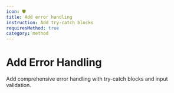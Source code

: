 ```yaml
---
icon: 🛡️
title: Add error handling
instruction: Add try-catch blocks
requiresMethod: true
category: method
---
```


# Add Error Handling

Add comprehensive error handling with try-catch blocks and input validation.

